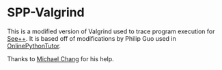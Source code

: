 # SPP-Valgrind
This is a modified version of Valgrind used to trace program execution for
[See++](https://seepluspl.us). It is based off of modifications by Philip Guo
used in [OnlinePythonTutor](https://github.com/pgbovine/OnlinePythonTutor).

Thanks to [Michael Chang](https://github.com/seally1186) for his help.
